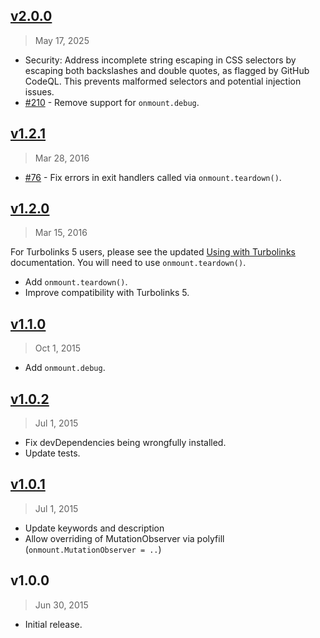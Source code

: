 ## [v2.0.0]
> May 17, 2025

- Security: Address incomplete string escaping in CSS selectors by escaping both backslashes and double quotes, as flagged by GitHub CodeQL. This prevents malformed selectors and potential injection issues.
- [#210] - Remove support for `onmount.debug`.

[v2.0.0]: https://github.com/rstacruz/onmount/compare/v1.2.1...v2.0.0
[#210]: https://github.com/rstacruz/onmount/issues/210

## [v1.2.1]
> Mar 28, 2016

* [#76] - Fix errors in exit handlers called via `onmount.teardown()`.

[v1.2.1]: https://github.com/rstacruz/onmount/compare/v1.2.0...v1.2.1

## [v1.2.0]
> Mar 15, 2016

For Turbolinks 5 users, please see the updated [Using with Turbolinks](http://ricostacruz.com/onmount/turbolinks.html) documentation. You will need to use `onmount.teardown()`.

* Add `onmount.teardown()`.
* Improve compatibility with Turbolinks 5.

[v1.2.0]: https://github.com/rstacruz/onmount/compare/v1.1.0...v1.2.0

## [v1.1.0]
> Oct  1, 2015

* Add `onmount.debug`.

## [v1.0.2]
> Jul  1, 2015

* Fix devDependencies being wrongfully installed.
* Update tests.

## [v1.0.1]
> Jul  1, 2015

* Update keywords and description
* Allow overriding of MutationObserver via polyfill (`onmount.MutationObserver = ..`)

## v1.0.0
> Jun 30, 2015

* Initial release.

[v1.0.1]: https://github.com/rstacruz/onmount/compare/v1.0.0...v1.0.1
[v1.0.2]: https://github.com/rstacruz/onmount/compare/v1.0.1...v1.0.2
[v1.1.0]: https://github.com/rstacruz/onmount/compare/v1.0.2...v1.1.0
[#76]: https://github.com/rstacruz/onmount/issues/76
